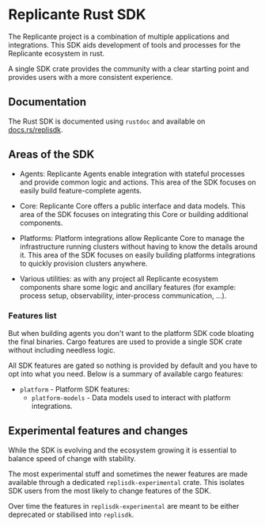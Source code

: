 # Replicante Rust SDK

The Replicante project is a combination of multiple applications and integrations.
This SDK aids development of tools and processes for the Replicante ecosystem in rust.

A single SDK crate provides the community with a clear starting point and provides users
with a more consistent experience.

## Documentation

The Rust SDK is documented using `rustdoc` and available on [docs.rs/replisdk].

## Areas of the SDK

* Agents: Replicante Agents enable integration with stateful processes and provide common
  logic and actions.
  This area of the SDK focuses on easily build feature-complete agents.

* Core: Replicante Core offers a public interface and data models.
  This area of the SDK focuses on integrating this Core or building additional components.

* Platforms: Platform integrations allow Replicante Core to manage the infrastructure running
  clusters without having to know the details around it.
  This area of the SDK focuses on easily building platforms integrations to quickly provision
  clusters anywhere.

* Various utilities: as with any project all Replicante ecosystem components share some logic and
  ancillary features (for example: process setup, observability, inter-process communication, ...).

### Features list

But when building agents you don't want to the platform SDK code bloating the final binaries.
Cargo features are used to provide a single SDK crate without including needless logic.

All SDK features are gated so nothing is provided by default and you have to opt into what you need.
Below is a summary of available cargo features:

* `platform` - Platform SDK features:
  * `platform-models` - Data models used to interact with platform integrations.

## Experimental features and changes

While the SDK is evolving and the ecosystem growing it is essential to balance speed of change
with stability.

The most experimental stuff and sometimes the newer features are made available through
a dedicated `replisdk-experimental` crate.
This isolates SDK users from the most likely to change features of the SDK.

Over time the features in `replisdk-experimental` are meant to be either deprecated or stabilised
into `replisdk`.

[docs.rs/replisdk]: https://docs.rs/replisdk/

